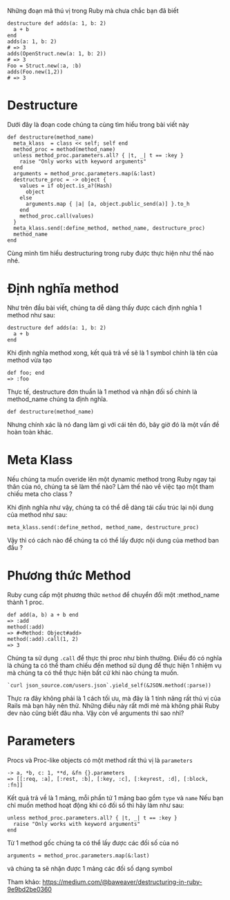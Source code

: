 Những đoạn mã thú vị trong Ruby mà chưa chắc bạn đã biết
```
destructure def adds(a: 1, b: 2)
  a + b
end
adds(a: 1, b: 2)
# => 3
adds(OpenStruct.new(a: 1, b: 2))
# => 3
Foo = Struct.new(:a, :b)
adds(Foo.new(1,2))
# => 3
```

# Destructure
Dưới đây là đoạn code chúng ta cùng tìm hiểu trong bài viết này
```
def destructure(method_name)
  meta_klass  = class << self; self end
  method_proc = method(method_name)
  unless method_proc.parameters.all? { |t, _| t == :key }
    raise "Only works with keyword arguments"
  end
  arguments = method_proc.parameters.map(&:last)
  destructure_proc = -> object {
    values = if object.is_a?(Hash)
      object
    else
      arguments.map { |a| [a, object.public_send(a)] }.to_h
    end
    method_proc.call(values)
  }
  meta_klass.send(:define_method, method_name, destructure_proc)
  method_name
end
```
Cùng mình tìm hiểu destructuring trong ruby được thực hiện như thế nào nhé.
# Định nghĩa method
Như trên đầu bài viết, chúng ta dễ dàng thấy được cách định nghĩa 1 method như sau:
```
destructure def adds(a: 1, b: 2)
  a + b
end
```
Khi định nghĩa method xong, kết quả trả về sẽ là 1 symbol chính là tên của method vừa tạo
```
def foo; end
=> :foo
```
Thực tế, destructure đơn thuần là 1 method và nhận đối số chính là method_name chúng ta định nghĩa.
```
def destructure(method_name)
```
Nhưng chính xác là nó đang làm gì với cái tên đó, bây giờ đó là một vấn đề hoàn toàn khác.
# Meta Klass
Nếu chúng ta muốn overide lên một dynamic method trong Ruby ngay tại thân của nó, chúng ta sẽ làm thế nào? Làm thế nào về việc tạo một tham chiếu meta cho class ?

Khi định nghĩa như vậy, chúng ta có thể dễ dàng tái cấu trúc lại nội dung của method như sau:
```
meta_klass.send(:define_method, method_name, destructure_proc)
```
Vậy thì có cách nào để chúng ta có thể lấy được nội dung của method ban đầu ?
# Phương thức Method
Ruby cung cấp một phương thức `method` để chuyển đổi một :method_name thành 1 proc. 
```
def add(a, b) a + b end
=> :add
method(:add)
=> #<Method: Object#add>
method(:add).call(1, 2)
=> 3
```
Chúng ta sử dụng `.call` để thực thi proc như bình thường.
Điều đó có nghĩa là chúng ta có thể tham chiếu đến method sử dụng để thực hiện 1 nhiệm vụ mà chúng ta có thể thực hiện bất cứ khi nào chúng ta muốn.
```
`curl json_source.com/users.json`.yield_self(&JSON.method(:parse))
```
Thực ra đây không phải là 1 cách tối ưu, mà đây là 1 tính năng rất thú vị của Rails mà bạn hãy nên thử.
Những điều này rất mới mẻ mà không phải Ruby dev nào cũng biết đâu nha. Vậy còn về arguments thì sao nhỉ?

# Parameters
Procs và Proc-like objects có một method rất thú vị là `parameters`
```
-> a, *b, c: 1, **d, &fn {}.parameters
=> [[:req, :a], [:rest, :b], [:key, :c], [:keyrest, :d], [:block, :fn]]
```
Kết quả trả về là 1 mảng, mỗi phần tử 1 mảng bao gồm `type` và `name`
Nếu bạn chỉ muốn method hoạt động khi có đối số thì hãy làm như sau:
```
unless method_proc.parameters.all? { |t, _| t == :key }
  raise "Only works with keyword arguments"
end
```
Từ 1 method gốc chúng ta có thể lấy được các đối số của nó 
```
arguments = method_proc.parameters.map(&:last)
```
và chúng ta sẽ nhận được 1 mảng các đối số dạng symbol

Tham khảo:
https://medium.com/@baweaver/destructuring-in-ruby-9e9bd2be0360